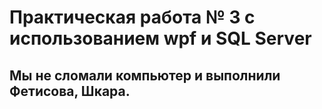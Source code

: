 # Практическая работа № 3 с использованием wpf и SQL Server
## Мы не сломали компьютер и выполнили Фетисова, Шкара. 
